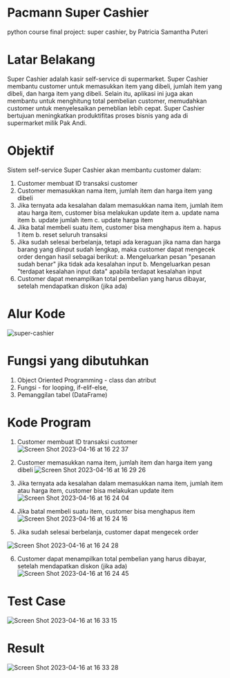 # Pacmann Super Cashier
python course final project: super cashier, by Patricia Samantha Puteri

# Latar Belakang
Super Cashier adalah kasir self-service di supermarket. Super Cashier membantu customer untuk memasukkan item yang dibeli, jumlah item yang dibeli, dan harga item yang dibeli. Selain itu, aplikasi ini juga akan membantu untuk menghitung total pembelian  customer, memudahkan customer untuk menyelesaikan pemeblian lebih cepat. Super Cashier bertujuan meningkatkan produktifitas proses bisnis yang ada di supermarket milik Pak Andi.

# Objektif
Sistem self-service Super Cashier akan membantu customer dalam:
1. Customer membuat ID transaksi customer
2. Customer memasukkan nama item, jumlah item dan harga item yang dibeli
3. Jika ternyata ada kesalahan dalam memasukkan nama item, jumlah item atau harga item, customer bisa melakukan update item
 a. update nama item
 b. update jumlah item
 c. update harga item
4. Jika batal membeli suatu item, customer bisa menghapus item
 a. hapus 1 item
 b. reset seluruh transaksi
5. Jika sudah selesai berbelanja, tetapi ada keraguan jika nama dan harga barang yang diinput sudah lengkap, maka customer dapat mengecek order dengan hasil sebagai berikut:
 a. Mengeluarkan pesan "pesanan sudah benar" jika tidak ada kesalahan input
 b. Mengeluarkan pesan "terdapat kesalahan input data" apabila terdapat kesalahan input
6. Customer dapat menampilkan total pembelian yang harus dibayar, setelah mendapatkan diskon (jika ada)

# Alur Kode
![super-cashier](https://user-images.githubusercontent.com/130838305/232289056-844ae335-5926-4e4e-abe9-3e01ee04c797.png)

# Fungsi yang dibutuhkan
1. Object Oriented Programming - class dan atribut
2. Fungsi - for looping, if-elif-else, 
3. Pemanggilan tabel (DataFrame)

# Kode Program
1. Customer membuat ID transaksi customer
![Screen Shot 2023-04-16 at 16 22 37](https://user-images.githubusercontent.com/130838305/232289623-06bc4245-db40-40a6-a6a3-250da6b7d2a8.png)

2. Customer memasukkan nama item, jumlah item dan harga item yang dibeli
![Screen Shot 2023-04-16 at 16 29 26](https://user-images.githubusercontent.com/130838305/232289745-33156aa7-c6a4-46e4-a87b-b99789a8f6b2.png)

3. Jika ternyata ada kesalahan dalam memasukkan nama item, jumlah item atau harga item, customer bisa melakukan update item
![Screen Shot 2023-04-16 at 16 24 04](https://user-images.githubusercontent.com/130838305/232289751-fbd41a3f-9bfd-48d2-9c1e-887fa5ebb160.png)

4. Jika batal membeli suatu item, customer bisa menghapus item
![Screen Shot 2023-04-16 at 16 24 16](https://user-images.githubusercontent.com/130838305/232289759-a6775bb5-8b4d-49bc-9ab9-61a17a0b25b8.png)

5. Jika sudah selesai berbelanja, customer dapat mengecek order
 
 ![Screen Shot 2023-04-16 at 16 24 28](https://user-images.githubusercontent.com/130838305/232289769-241cca04-8b11-4497-b486-32cfd2d00d54.png)

6. Customer dapat menampilkan total pembelian yang harus dibayar, setelah mendapatkan diskon (jika ada)
![Screen Shot 2023-04-16 at 16 24 45](https://user-images.githubusercontent.com/130838305/232289774-ff21f22f-ebfd-4489-b374-02dfb910824e.png)

# Test Case
![Screen Shot 2023-04-16 at 16 33 15](https://user-images.githubusercontent.com/130838305/232290013-609c4bbd-4af6-4061-b0d6-bcd57d51918b.png)

# Result
![Screen Shot 2023-04-16 at 16 33 28](https://user-images.githubusercontent.com/130838305/232290024-e1ba6d6e-3af5-45be-b9e8-a0da0526bb58.png)
